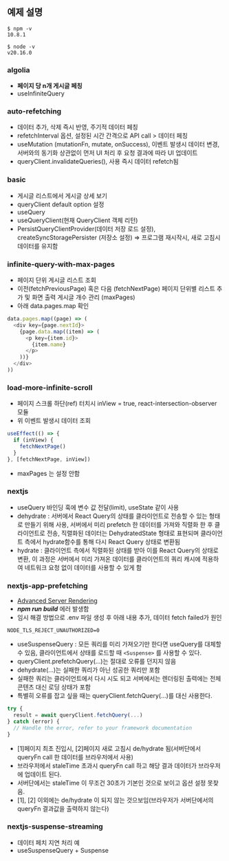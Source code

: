 ## 예제 설명

```
$ npm -v
10.8.1

$ node -v
v20.16.0
```

### algolia
- **페이지 당 n개 게시글 페칭**
- useInfiniteQuery

### auto-refetching
- 데이터 추가, 삭제 즉시 반영, 주기적 데이터 페칭
- refetchInterval 옵션, 설정된 시간 간격으로 API call > 데이터 페칭
- useMutation (mutationFn, mutate, onSuccess), 이벤트 발생시 데이터 변경, 서버와의 동기화 상관없이 먼저 UI 처리 후 요청 결과에 따라 UI 업데이트
- queryClient.invalidateQueries(), 사용 즉시 데이터 refetch됨 

### basic
- 게시글 리스트에서 게시글 상세 보기
- queryClient default option 설정
- useQuery
- useQueryClient(현재 QueryClient 객체 리턴)
- PersistQueryClientProvider(데이터 저장 로드 설정), createSyncStoragePersister (저장소 설정) => 프로그램 재시작시, 새로 고침시 데이터를 유지함
 
### infinite-query-with-max-pages
- 페이지 단위 게시글 리스트 조회
- 이전(fetchPreviousPage) 혹은 다음 (fetchNextPage) 페이지 단위별 리스트 추가 및 화면 출력 게시글 개수 관리 (maxPages)
- 아래 data.pages.map 확인
```js
data.pages.map((page) => (
  <div key={page.nextId}>
    {page.data.map((item) => (
      <p key={item.id}>
        {item.name}
      </p>
    ))}
  </div>
))
```

### load-more-infinite-scroll
- 페이지 스크롤 하단(ref) 터치시 inView = true, react-intersection-observer 모듈
- 위 이벤트 발생시 데이터 조회 
```js
useEffect(() => {
  if (inView) {
    fetchNextPage()
  }
}, [fetchNextPage, inView])
```
- maxPages 는 설정 안함

### nextjs
- useQuery 바인딩 훅에 변수 값 전달(limit), useState 같이 사용
- dehydrate : 서버에서 React Query의 상태를 클라이언트로 전송할 수 있는 형태로 만들기 위해 사용, 서버에서 미리 prefetch 한 데이터를 가져와 직렬화 한 후 클라이언트로 전송, 직렬화된 데이터는 DehydratedState 형태로 표현되며 클라이언트 측에서 hydrate함수를 통해 다시 React Query 상태로 변환됨
- hydrate : 클라이언트 측에서 직렬화된 상태를 받아 이를 React Query의 상태로 변환, 이 과정은 서버에서 미리 가져온 데이터를 클라이언트의 쿼리 캐시에 적용하여 네트워크 요청 없이 데이터를 사용할 수 있게 함

### nextjs-app-prefetching
- [Advanced Server Rendering](https://tanstack.com/query/latest/docs/framework/react/guides/advanced-ssr)
- ***npm run build*** 에러 발생함
- 임시 해결 방법으로 .env 파일 생성 후 아래 내용 추가, 데이터 fetch failed가 원인
```
NODE_TLS_REJECT_UNAUTHORIZED=0
```
- useSuspenseQuery : 모든 쿼리를 미리 가져오기만 한다면 useQuery를 대체할 수 있음, 클라이언트에서 상태를 로드할 때  ```<Suspense>``` 를 사용할 수 있다.
- queryClient.prefetchQuery(...)는 절대로 오류를 던지지 않음
- dehydrate(...)는 실패한 쿼리가 아닌 성공한 쿼리만 포함
- 실패한 쿼리는 클라이언트에서 다시 시도 되고 서버에서는 렌더링된 출력에는 전체 콘텐츠 대신 로딩 상태가 포함
- 특별히 오류를 잡고 싶을 때는 queryClient.fetchQuery(...)를 대신 사용한다.
```js
try {
  result = await queryClient.fetchQuery(...)
} catch (error) {
  // Handle the error, refer to your framework documentation
}
```
- [1]페이지 최초 진입시, [2]페이지 새로 고침시 de/hydrate 됨(서버단에서 queryFn call 한 데이터를 브라우저에서 사용)
- 브라우저에서 staleTime 초과시 queryFn call 하고 해당 결과 데이터가 브라우저에 업데이트 된다.
- 서버단에서는 staleTime 이 무조건 30초가 기본인 것으로 보이고 옵션 설정 못찾음.
- [1], [2] 이외에는 de/hydrate 이 되지 않는 것으보임(브라우저가 서버단에서의 queryFn 결과값을 출력하지 않는다)

### nextjs-suspense-streaming
- 데이터 페치 지연 처리 예
- useSuspenseQuery + Suspense
